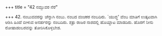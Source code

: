 +++
title = "42 ನಮ್ಬುವರ ನೆರೆ"

+++
42. ನಂಬುವವರನ್ನು ಚೆನ್ನಾಗಿ ನಂಬು. ನಂಬದ ವಂಚಕರ ನಂಬದಿರು. `ಯುದ್ಧ' ವೆಂಬ ಮಾತಿಗೆ ಉತ್ಕಟವಾಗಿ ಆಶಿಸಿ ಹಿಂದೆ ಬೀಳುವ ಅನರ್ಹರನ್ನು ನಂಬದಿರು. ಶತ್ರು ರಾಜರ ನಾಶದಲ್ಲಿ ಹೊಯ್ದಾಟ ಮಾಡದಿರು. ಹೊರಗೆ ನೀನು ರೋಷಾಡಂಬರವನ್ನು ತೋರಿಸಿಕೊಳ್ಳಬೇಡ.